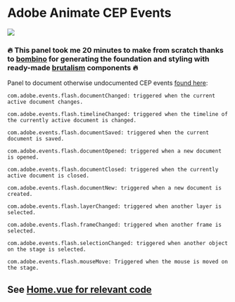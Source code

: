 # Adobe Animate CEP Events

![](https://thumbs.gfycat.com/YellowishWiltedKodiakbear-size_restricted.gif)

### 🔥 This panel took me 20 minutes to make from scratch thanks to [bombino](https://github.com/Inventsable/bombino) for generating the foundation and styling with ready-made [brutalism](https://github.com/battleaxedotco/brutalism) components 🔥

Panel to document otherwise undocumented CEP events [found here](https://translate.google.com/translate?hl=en&sl=zh-CN&u=https://www.99ku.vip/twjc/10464.html&prev=search):

```
com.adobe.events.flash.documentChanged: triggered when the current active document changes.

com.adobe.events.flash.timelineChanged: triggered when the timeline of the currently active document is changed.

com.adobe.events.flash.documentSaved: triggered when the current document is saved.

com.adobe.events.flash.documentOpened: triggered when a new document is opened.

com.adobe.events.flash.documentClosed: triggered when the currently active document is closed.

com.adobe.events.flash.documentNew: triggered when a new document is created.

com.adobe.events.flash.layerChanged: triggered when another layer is selected.

com.adobe.events.flash.frameChanged: triggered when another frame is selected.

com.adobe.events.flash.selectionChanged: triggered when another object on the stage is selected.

com.adobe.events.flash.mouseMove: Triggered when the mouse is moved on the stage.

```

## See [Home.vue for relevant code](https://github.com/Inventsable/Adobe-Animate-CEP-Events/blob/master/src/views/Home.vue)
